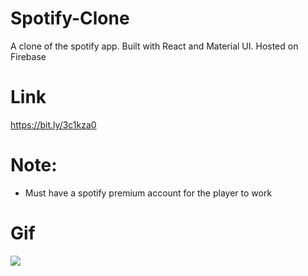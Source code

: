 # Spotify-Clone
  A clone of the spotify app. Built with React and Material UI. Hosted on Firebase
 
# Link
 https://bit.ly/3c1kza0

# Note:
- Must have a spotify premium account for the player to work

# Gif
![](https://media.giphy.com/media/llbBdjsaL0pr5iG90H/giphy.gif)
